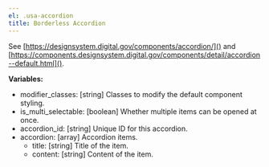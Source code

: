 ```yaml
---
el: .usa-accordion
title: Borderless Accordion
---
```

See [https://designsystem.digital.gov/components/accordion/]() and
[https://components.designsystem.digital.gov/components/detail/accordion--default.html]().

__Variables:__
* modifier_classes: [string] Classes to modify the default component styling.
* is_multi_selectable: [boolean] Whether multiple items can be opened at once.
* accordion_id: [string] Unique ID for this accordion.
* accordion: [array] Accordion items.
  * title: [string] Title of the item.
  * content: [string] Content of the item.
